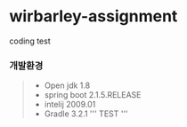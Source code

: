 # wirbarley-assignment
coding test

### 개발환경
> - Open jdk 1.8
> - spring boot 2.1.5.RELEASE
> - intelij 2009.01
> - Gradle 3.2.1
''' TEST
'''
